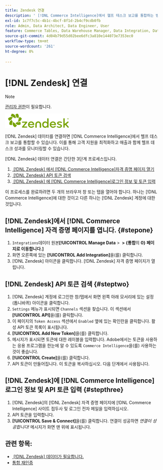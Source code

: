 ```yaml
---
title: Zendesk 연결
description: ' [!DNL Commerce Intelligence]에서 헬프 데스크 보고를 통합하는 방법을 알아봅니다.'
exl-id: 1c7f7c5c-4b1c-4bcf-8f1d-2b4cf9cdb0fb
role: Admin, Data Architect, Data Engineer, User
feature: Commerce Tables, Data Warehouse Manager, Data Integration, Data Import/Export
source-git-commit: 4d04b79d55d02bee6dfc3a810e144073e7353ec0
workflow-type: tm+mt
source-wordcount: '261'
ht-degree: 0%

---
```


# [!DNL Zendesk] 연결

>[!NOTE]
>
>[관리자 권한](../../../administrator/user-management/user-management.md)이 필요합니다.

![Zendesk 로고](../../../assets/Zendesk_logo.png)

[!DNL Zendesk] 데이터를 연결하면 [!DNL Commerce Intelligence]에서 헬프 데스크 보고를 통합할 수 있습니다. 이를 통해 고객 지원을 최적화하고 매출과 함께 헬프 데스크 성과를 모니터링할 수 있습니다.

[!DNL Zendesk] 데이터 연결은 간단한 3단계 프로세스입니다.

1. [&#x200B; [!DNL Zendesk] 에서  [!DNL Commerce Intelligence]자격 증명 페이지 열기](#stepone)
1. [&#x200B; [!DNL Zendesk] API 토큰 검색](#steptwo)
1. [&#x200B; [!DNL Zendesk] 에  [!DNL Commerce Intelligence]로그인 정보 및 토큰 입력](#stepthree)

이 프로세스를 완료하려면 두 개의 브라우저 창 또는 탭을 열어야 합니다. 하나는 [!DNL Commerce Intelligence]에 대한 것이고 다른 하나는 [!DNL Zendesk] 계정에 대한 것입니다.

## [!DNL Zendesk]에서 [!DNL Commerce Intelligence] 자격 증명 페이지를 엽니다. {#stepone}

1. `Integrations`데이터 원본&#x200B;**[!UICONTROL Manage Data** > **&#x200B; > {통합&#x200B;**&#x200B;의 **0} 페이지로 이동합니다.]**
1. 화면 오른쪽에 있는 **[!UICONTROL Add Integration]**&#x200B;을(를) 클릭합니다.
1. [!DNL Zendesk] 아이콘을 클릭합니다. [!DNL Zendesk] 자격 증명 페이지가 열립니다.

## [!DNL Zendesk] API 토큰 검색 {#steptwo}

1. [!DNL Zendesk] 계정에 로그인한 창/탭에서 화면 왼쪽 아래 모서리에 있는 설정(톱니바퀴) 아이콘을 클릭합니다.
1. `Settings` 메뉴가 표시되면 `Channels` 섹션을 찾습니다. 이 섹션에서 **[!UICONTROL API]**&#x200B;을(를) 클릭합니다.
1. 이 페이지의 `Token Access` 섹션에서 `Enabled` 옆에 있는 확인란을 클릭합니다. 활성 API 토큰 목록이 표시됩니다.
1. **[!UICONTROL Add New Token]**&#x200B;을(를) 클릭합니다.
1. 메시지가 표시되면 토큰에 대한 레이블을 입력합니다. Adobe에서는 토큰을 사용하는 응용 프로그램을 한눈에 알 수 있도록 `Commerce Intelligence`을(를) 사용하는 것이 좋습니다.
1. **[!UICONTROL Create]**&#x200B;을(를) 클릭합니다.
1. API 토큰이 만들어집니다. 이 토큰을 복사하십시오. 다음 단계에서 사용됩니다.

## [!DNL Zendesk]에 [!DNL Commerce Intelligence] 로그인 정보 및 API 토큰 입력 {#stepthree}

1. [!DNL Zendesk]의 [!DNL Zendesk] 자격 증명 페이지에 [!DNL Commerce Intelligence] 사이트 접두사 및 로그인 전자 메일을 입력하십시오.
1. API 토큰을 입력합니다.
1. **[!UICONTROL Save & Connect]**&#x200B;을(를) 클릭합니다. 연결이 성공하면 *연결이 성공합니다!* 메시지가 화면 맨 위에 표시됩니다.

## 관련 항목:

* [&#x200B; [!DNL Zendesk] 데이터가 필요합니다.](../integrations/exp-zendesk-data.md)
* [통합 재인증](https://experienceleague.adobe.com/docs/commerce-knowledge-base/kb/how-to/mbi-reauthenticating-integrations.html)
